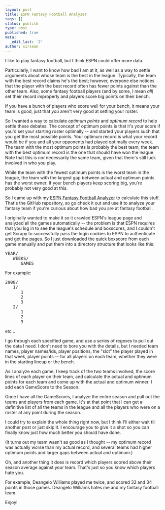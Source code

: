 ```yaml
---
layout: post
title: ESPN Fantasy Football Analyzer
tags: []
status: publish
type: post
published: true
meta:
  _edit_last: '2'
author: sirsean
---
```

I like to play fantasy football, but I think ESPN could offer more data.

Particularly, I want to know how bad I am at it, as well as a way to settle arguments about whose team is the best in the league. Typically, the team with the best record claims he's the best; however, everyone else notices that the player with the best record often has fewer points against than the other team. Also, some fantasy football players (and by some, I mean <em>all</em>) set their record improperly and players score big points on their bench.

If you have a bunch of players who score well for your bench, it means your team is good, just that <em>you</em> aren't very good at setting your roster.

So I wanted a way to calculate <em>optimum points</em> and <em>optimum record</em> to help settle these debates. The concept of optimum points is that it's your score if you'd set your starting roster optimally -- and started your players such that you get the most possible points. Your optimum record is what your record would be if you and all your opponents had played optimally every week. The team with the most optimum points is probably the best team; the team with the best optimum record is the one that should have won the league. Note that this is <em>not</em> necessarily the same team, given that there's still luck involved in who you play.

While the team with the fewest optimum points is the worst team in the league, the team with the largest gap between actual and optimum points has the worst owner. If your bench players keep scoring big, you're probably not very good at this.

So I came up with my <a href="http://github.com/sirsean/espn-fantasy-football-analyzer/tree/master">ESPN Fantasy Football Analyzer</a> to calculate this stuff. That's the GitHub repository, so go check it out and use it to analyze your fantasy team if you're curious about how bad you are at fantasy football.

I originally wanted to make it so it crawled ESPN's league page and analyzed all the games automatically -- the problem is that ESPN requires that you log in to see the league's schedule and boxscores, and I couldn't get Scrapy to successfully pass the login cookies to ESPN to authenticate and get the pages. So I just downloaded the quick boxscore from each game manually and put them into a directory structure that looks like this:
<pre>YEAR/
   WEEKS/
      GAMES</pre>
For example:
<pre>2008/
   1/
      1
      2
      3
   2/
      1
      2
      3</pre>
etc...

I go through each specified game, and use a series of regexes to pull out the data I need. I don't need to bore you with the details, but I needed team names, player names/ids, player positions, the "slot" the player played in that week, player points -- for all players on each team, whether they were in the starting lineup or the bench.

As I analyze each game, I keep track of the two teams involved, the score lines of each player on their team, and calculate the actual and optimum points for each team and come up with the actual and optimum winner. I add each GameScore to the Season.

Once I have all the GameScores, I analyze the entire season and pull out the teams and players from each game. It's at that point that I can get a definitive list of all the teams in the league and all the players who were on a roster at any point during the season.

I could try to explain the whole thing right now, but I think I'll either wait till another post or just skip it. I encourage you to give it a shot so you can finally know just how much better you should have done.

(It turns out my team wasn't as good as I thought -- my optimum record was actually worse than my actual record, and several teams had higher optimum points and larger gaps between actual and optimum.)

Oh, and another thing it does is record which players scored above their season average against your team. That's just so you know which players hate you.

For example, Deangelo Williams played me twice, and scored 32 and 34 points in those games. Deangelo Williams hates me and my fantasy football team.

Enjoy!
